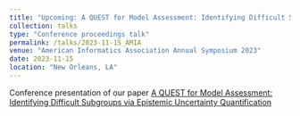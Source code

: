 ```yaml
---
title: "Upcoming: A QUEST for Model Assessment: Identifying Difficult Subgroups via Epistemic Uncertainty Quantification "
collection: talks
type: "Conference proceedings talk"
permalink: /talks/2023-11-15_AMIA
venue: "American Informatics Association Annual Symposium 2023"
date: 2023-11-15
location: "New Orleans, LA"
---
```


Conference presentation of our paper [A QUEST for Model Assessment: Identifying Difficult Subgroups via Epistemic Uncertainty Quantification](https://katherinebrown539.github.io/publication/2023-11-01-QUEST)